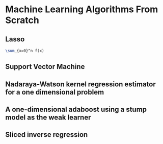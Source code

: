 # Machine Learning Algorithms From Scratch

## Lasso

```tex
\sum_{x=0}^n f(x)
```

## Support Vector Machine
## Nadaraya-Watson kernel regression estimator for a one dimensional problem
## A one-dimensional adaboost using a stump model as the weak learner
## Sliced inverse regression
